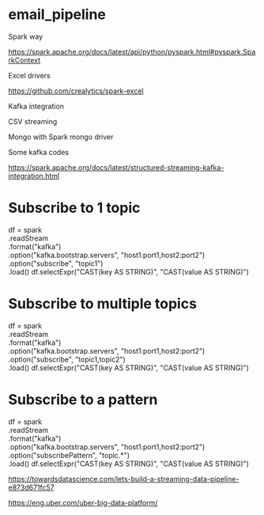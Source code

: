 # email_pipeline

Spark way

https://spark.apache.org/docs/latest/api/python/pyspark.html#pyspark.SparkContext

Excel drivers

https://github.com/crealytics/spark-excel


Kafka integration 


CSV streaming 


Mongo with Spark mongo driver



Some kafka codes 

https://spark.apache.org/docs/latest/structured-streaming-kafka-integration.html


# Subscribe to 1 topic
df = spark \
  .readStream \
  .format("kafka") \
  .option("kafka.bootstrap.servers", "host1:port1,host2:port2") \
  .option("subscribe", "topic1") \
  .load()
df.selectExpr("CAST(key AS STRING)", "CAST(value AS STRING)")

# Subscribe to multiple topics
df = spark \
  .readStream \
  .format("kafka") \
  .option("kafka.bootstrap.servers", "host1:port1,host2:port2") \
  .option("subscribe", "topic1,topic2") \
  .load()
df.selectExpr("CAST(key AS STRING)", "CAST(value AS STRING)")

# Subscribe to a pattern
df = spark \
  .readStream \
  .format("kafka") \
  .option("kafka.bootstrap.servers", "host1:port1,host2:port2") \
  .option("subscribePattern", "topic.*") \
  .load()
df.selectExpr("CAST(key AS STRING)", "CAST(value AS STRING)")



https://towardsdatascience.com/lets-build-a-streaming-data-pipeline-e873d671fc57

https://eng.uber.com/uber-big-data-platform/

